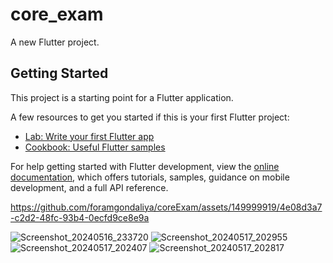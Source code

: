 # core_exam

A new Flutter project.

## Getting Started

This project is a starting point for a Flutter application.

A few resources to get you started if this is your first Flutter project:

- [Lab: Write your first Flutter app](https://docs.flutter.dev/get-started/codelab)
- [Cookbook: Useful Flutter samples](https://docs.flutter.dev/cookbook)

For help getting started with Flutter development, view the
[online documentation](https://docs.flutter.dev/), which offers tutorials,
samples, guidance on mobile development, and a full API reference.


https://github.com/foramgondaliya/coreExam/assets/149999919/4e08d3a7-c2d2-48fc-93b4-0ecfd9ce8e9a



![Screenshot_20240516_233720](https://github.com/foramgondaliya/coreExam/assets/149999919/107e9027-e612-4e14-aab6-242a123d2055)
![Screenshot_20240517_202955](https://github.com/foramgondaliya/coreExam/assets/149999919/aeb55061-69ea-4ca6-a3ba-bdc4585cec6b)
![Screenshot_20240517_202407](https://github.com/foramgondaliya/coreExam/assets/149999919/27292c56-6092-4b1b-8ada-5689395e2846)
![Screenshot_20240517_202817](https://github.com/foramgondaliya/coreExam/assets/149999919/c7607eb1-c395-49d5-a846-e4d5825e60f0)


